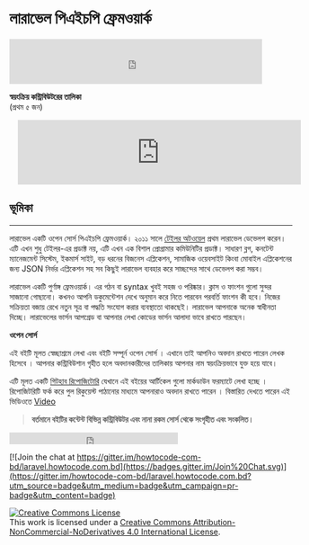 # লারাভেল পিএইচপি ফ্রেমওয়ার্ক

<iframe src="https://www.facebook.com/plugins/like.php?href=https%3A%2F%2Fwww.facebook.com%2Fhowtocode.com.bd%2F&width=450&layout=standard&action=like&size=small&show_faces=true&share=true&height=80&appId=353725671441956" width="450" height="80" style="border:none;overflow:hidden" scrolling="no" frameborder="0" allowTransparency="true"></iframe>   

**স্বয়ংক্রিয় কন্ট্রিবিউটরের তালিকা**  
(প্রথম ৫ জন)  
<iframe scrolling="auto" frameborder="0" style="border:none; overflow:hidden; height:115px; width:100%; margin-left: 15;" allowTransparency="true" src="https://nuhil.github.io/api/contributions.html?repo=laravel"></iframe>


## ভূমিকা
***
লারাভেল একটি ওপেন সোর্স পিএইচপি ফ্রেমওয়ার্ক। ২০১১ সালে [টেইলর অটওয়েল](http://taylorotwell.com/) প্রথম লারাভেল ডেভেলপ করেন। এটি এখন শুধু টেইলর-এর প্রডাক্ট নয়, এটি এখন এক বিশাল প্রোগ্রামার কমিউনিটির প্রডাক্ট। সাধারণ ব্লগ, কনটেন্ট ম্যানেজমেন্ট সিস্টেম, ইকমার্স সাইট, বড় ধরনের বিজনেস এপ্লিকেশন, সামাজিক ওয়েবসাইট কিংবা মোবাইল এপ্লিকেশনের জন্য JSON নির্ভর এপ্লিকেশন সহ সব কিছুই লারাভেল ব্যবহার করে সাচ্ছন্দের সাথে ডেভেলপ করা সম্ভব।

লারাভেল একটি পুর্ণাঙ্গ ফ্রেমওয়ার্ক। এর গঠন বা syntax খুবই সহজ ও পরিষ্কার। ক্লাস ও ফাংশন গুলো সুন্দর সাজানো গোছানো। কখনও আপনি ডকুমেন্টেশন দেখে অনুমান করে নিতে পারবেন পরবর্তি ফাংশন কী হবে। নিজের সক্রিয়তা বজায় রেখে নতুন সূত্র বা পদ্ধতি সংযোগ করার ব্যবস্থাতো থাকছেই। লারাভেল আপনাকে অনেক স্বাধীনতা দিচ্ছে। লারাভেলের ভার্সন আপগ্রেড বা আপনার লেখা কোডের ভার্সন আলাদা ভাবে রাখতে পারছেন।

**ওপেন সোর্স**

এই বইটি মূলত স্বেচ্ছাশ্রমে লেখা এবং বইটি সম্পূর্ন ওপেন সোর্স । এখানে তাই আপনিও অবদান রাখতে পারেন লেখক হিসেবে । আপনার কন্ট্রিবিউশান গৃহীত হলে অবদানকারীদের তালিকায় আপনার নাম স্বয়ংক্রিয়ভাবে যুক্ত হয়ে যাবে।  

এটি মূলত একটি [গিটহাব রিপোজিটোরি](https://github.com/howtocode-com-bd/laravel.howtocode.com.bd)  যেখানে এই বইয়ের আর্টিকেল গুলো মার্কডাউন ফরম্যাটে লেখা হচ্ছে । রিপোজিটরিটি ফর্ক করে পুল রিকুয়েস্ট পাঠানোর মাধ্যমে আপনারাও অবদান রাখতে পারেন । বিস্তারিত দেখতে পারেন এই ভিডিওতে  [Video](http://blog.howtocode.com.bd/?p=32)

> **বর্তমানে বইটির কন্টেন্ট বিভিন্ন কন্ট্রিবিউটর এবং নানা রকম সোর্স থেকে সংগৃহীত এবং সংকলিত।**

<iframe src="https://www.facebook.com/plugins/like.php?href=http%3A%2F%2Flaravel.howtocode.com.bd&amp;width&amp;layout=button_count&amp;action=like&amp;show_faces=false&amp;share=true&amp;height=21&amp;appId=353725671441956" scrolling="no" frameborder="0" style="border:none; overflow:hidden; height:21px;" allowTransparency="true"></iframe>   

[![Join the chat at https://gitter.im/howtocode-com-bd/laravel.howtocode.com.bd](https://badges.gitter.im/Join%20Chat.svg)](https://gitter.im/howtocode-com-bd/laravel.howtocode.com.bd?utm_source=badge&utm_medium=badge&utm_campaign=pr-badge&utm_content=badge)

<a rel="license" href="http://creativecommons.org/licenses/by-nc-nd/4.0/"><img alt="Creative Commons License" style="border-width:0" src="https://i.creativecommons.org/l/by-nc-nd/4.0/88x31.png" /></a><br />This work is licensed under a <a rel="license" href="http://creativecommons.org/licenses/by-nc-nd/4.0/">Creative Commons Attribution-NonCommercial-NoDerivatives 4.0 International License</a>.  
